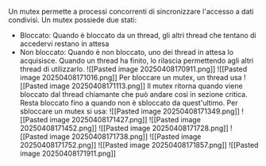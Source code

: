 Un mutex permette a processi concorrenti di sincronizzare l'accesso a dati condivisi. Un mutex possiede due stati:
- Bloccato: Quando è bloccato da un thread, gli altri thread che tentano di accedervi restano in attesa
- Non bloccato: Quando è non bloccato, uno dei thread in attesa lo acquisisce.
Quando un thread ha finito, lo rilascia permettendo agli altri thread di utilizzarlo.
![[Pasted image 20250408170911.png]]
![[Pasted image 20250408171016.png]]
Per bloccare un mutex, un thread usa 
![[Pasted image 20250408171113.png]]
Il mutex ritorna quando viene bloccato dal thread chiamante che può andare cosi in sezione critica. Resta bloccato fino a quando non è sbloccato da quest'ultimo.
Per sbloccare un mutex si usa:
![[Pasted image 20250408171349.png]]
![[Pasted image 20250408171427.png]]
![[Pasted image 20250408171452.png]]
![[Pasted image 20250408171728.png]]
![[Pasted image 20250408171738.png]]
![[Pasted image 20250408171752.png]]
![[Pasted image 20250408171857.png]]
![[Pasted image 20250408171911.png]]
